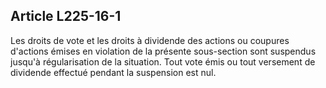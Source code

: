 Article L225-16-1
----
Les droits de vote et les droits à dividende des actions ou coupures d'actions
émises en violation de la présente sous-section sont suspendus jusqu'à
régularisation de la situation. Tout vote émis ou tout versement de dividende
effectué pendant la suspension est nul.
